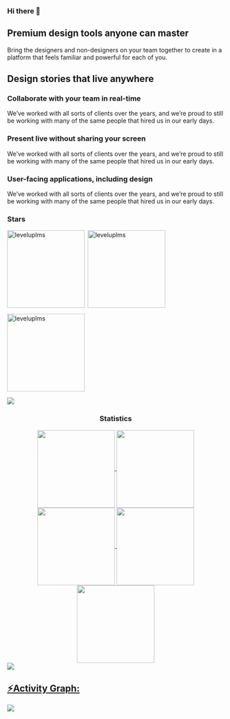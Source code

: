 ### Hi there 👋

## Premium design tools anyone can master
Bring the designers and non-designers on your team together to create in a platform that feels familiar and powerful for each of you.

## Design stories that live anywhere

### Collaborate with your team in real-time
We’ve worked with all sorts of clients over the years, and we’re proud to still be working with many of the same people that hired us in our early days.

### Present live without sharing your screen
We’ve worked with all sorts of clients over the years, and we’re proud to still be working with many of the same people that hired us in our early days.

### User-facing applications, including design
We’ve worked with all sorts of clients over the years, and we’re proud to still be working with many of the same people that hired us in our early days.

<h3 align="left">Stars</h3>
<img align="left" height="180em" src="https://github-readme-stats.vercel.app/api/top-langs/?username=leveluplms&langs_count=8&theme=tokyonight" alt=leveluplms />

<p>&nbsp;<img align="center" height="180em" src="https://github-readme-stats.vercel.app/api?username=leveluplms&show_icons=true&locale=en&theme=tokyonight" alt="leveluplms" /></p>

<p><img align="center" height="180em" src="https://github-readme-streak-stats.herokuapp.com/?user=leveluplms&theme=tokyonight" alt="leveluplms" /></p>

<img src="https://user-images.githubusercontent.com/73097560/115834477-dbab4500-a447-11eb-908a-139a6edaec5c.gif"><h3 align="center">Statistics</h3>
<div align="center">
<a href="https://github.com/leveluplms">
<img align="center" src="http://github-profile-summary-cards.vercel.app/api/cards/stats?username=leveluplms&theme=aura_dark" height="180em" />
<img align="center" src="http://github-profile-summary-cards.vercel.app/api/cards/most-commit-language?username=leveluplms&theme=aura_dark" height="180em" />
<img align="center" src="http://github-profile-summary-cards.vercel.app/api/cards/repos-per-language?username=leveluplms&theme=aura_dark" height="180em" />
<img align="center" src="http://github-profile-summary-cards.vercel.app/api/cards/productive-time?username=leveluplms&theme=aura_dark" height="180em" />
<img align="center" src="http://github-profile-summary-cards.vercel.app/api/cards/profile-details?username=leveluplms&theme=aura_dark" height="180em" />
</div>
<img src="https://user-images.githubusercontent.com/73097560/115834477-dbab4500-a447-11eb-908a-139a6edaec5c.gif"><h2 align="left">⚡Activity Graph:</h2>
<img align="center" src="https://github-readme-activity-graph.vercel.app/graph?username=leveluplms&theme=tokyo-night"/>
